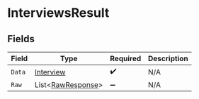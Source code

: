 # InterviewsResult


## Fields

| Field                                                       | Type                                                        | Required                                                    | Description                                                 |
| ----------------------------------------------------------- | ----------------------------------------------------------- | ----------------------------------------------------------- | ----------------------------------------------------------- |
| `Data`                                                      | [Interview](../../Models/Components/Interview.md)           | :heavy_check_mark:                                          | N/A                                                         |
| `Raw`                                                       | List<[RawResponse](../../Models/Components/RawResponse.md)> | :heavy_minus_sign:                                          | N/A                                                         |
